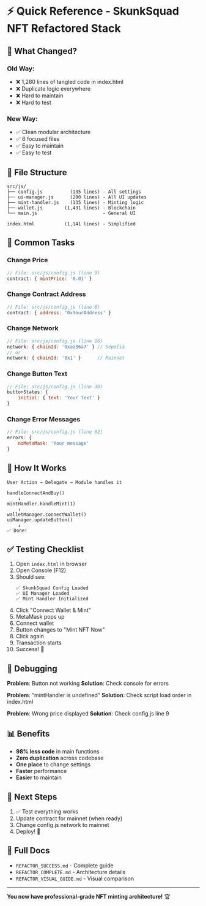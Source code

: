 # ⚡ Quick Reference - SkunkSquad NFT Refactored Stack

## 🎯 What Changed?

### Old Way:
- ❌ 1,280 lines of tangled code in index.html
- ❌ Duplicate logic everywhere
- ❌ Hard to maintain
- ❌ Hard to test

### New Way:
- ✅ Clean modular architecture
- ✅ 6 focused files
- ✅ Easy to maintain
- ✅ Easy to test

## 📁 File Structure

```
src/js/
├── config.js          (135 lines) - All settings
├── ui-manager.js      (200 lines) - All UI updates  
├── mint-handler.js    (135 lines) - Minting logic
├── wallet.js        (1,431 lines) - Blockchain
└── main.js                        - General UI

index.html           (1,141 lines) - Simplified
```

## 🔧 Common Tasks

### Change Price
```javascript
// File: src/js/config.js (line 9)
contract: { mintPrice: '0.01' }
```

### Change Contract Address
```javascript
// File: src/js/config.js (line 8)
contract: { address: '0xYourAddress' }
```

### Change Network
```javascript
// File: src/js/config.js (line 16)
network: { chainId: '0xaa36a7' } // Sepolia
// or
network: { chainId: '0x1' }      // Mainnet
```

### Change Button Text
```javascript
// File: src/js/config.js (line 30)
buttonStates: {
    initial: { text: 'Your Text' }
}
```

### Change Error Messages
```javascript
// File: src/js/config.js (line 62)
errors: {
    noMetaMask: 'Your message'
}
```

## 🎨 How It Works

```
User Action → Delegate → Module handles it

handleConnectAndBuy()
    ↓
mintHandler.handleMint(1)
    ↓
walletManager.connectWallet()
uiManager.updateButton()
    ↓
✅ Done!
```

## ✅ Testing Checklist

1. Open `index.html` in browser
2. Open Console (F12)
3. Should see:
   ```
   ✅ SkunkSquad Config Loaded
   ✅ UI Manager Loaded
   ✅ Mint Handler Initialized
   ```
4. Click "Connect Wallet & Mint"
5. MetaMask pops up
6. Connect wallet
7. Button changes to "Mint NFT Now"
8. Click again
9. Transaction starts
10. Success! 🎉

## 🐛 Debugging

**Problem**: Button not working
**Solution**: Check console for errors

**Problem**: "mintHandler is undefined"
**Solution**: Check script load order in index.html

**Problem**: Wrong price displayed
**Solution**: Check config.js line 9

## 📊 Benefits

- **98% less code** in main functions
- **Zero duplication** across codebase
- **One place** to change settings
- **Faster** performance
- **Easier** to maintain

## 🚀 Next Steps

1. ✅ Test everything works
2. Update contract for mainnet (when ready)
3. Change config.js network to mainnet
4. Deploy! 🎉

## 📖 Full Docs

- `REFACTOR_SUCCESS.md` - Complete guide
- `REFACTOR_COMPLETE.md` - Architecture details
- `REFACTOR_VISUAL_GUIDE.md` - Visual comparison

---

**You now have professional-grade NFT minting architecture!** 🏆
